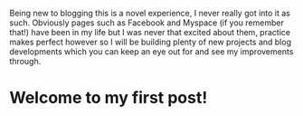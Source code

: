 Being new to blogging this is a novel experience, I never really got into it as such. Obviously pages such as Facebook and Myspace (if you remember that!) have been in my life
but I was never that excited about them, practice makes perfect however so I will be building plenty of new projects and blog developments which you can keep an eye out for 
and see my improvements through.
# Welcome to my first post!
